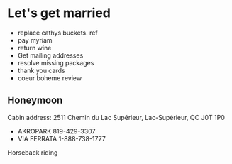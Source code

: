 # Let's get married

- replace cathys buckets. ref 
- pay myriam
- return wine
- Get mailing addresses
- resolve missing packages
- thank you cards
- coeur boheme review

## Honeymoon

Cabin address: 2511 Chemin du Lac Supérieur, Lac-Supérieur, QC J0T 1P0

- AKROPARK 819-429-3307
- VIA FERRATA 1-888-738-1777

Horseback riding

